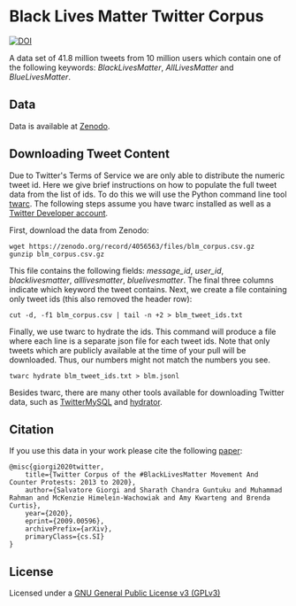 # Black Lives Matter Twitter Corpus


[![DOI](https://zenodo.org/badge/DOI/10.5281/zenodo.4056563.svg)](https://doi.org/10.5281/zenodo.4056563)


A data set of 41.8 million tweets from 10 million users which contain one of the following keywords: *BlackLivesMatter*, *AllLivesMatter* and *BlueLivesMatter*.

## Data

Data is available at [Zenodo](https://doi.org/10.5281/zenodo.4056563).


## Downloading Tweet Content

Due to Twitter's Terms of Service we are only able to distribute the numeric tweet id. Here we give brief instructions on how to populate the full tweet data from the list of ids. To do this we will use the Python command line tool [twarc](https://github.com/DocNow/twarc). The following steps assume you have twarc installed as well as a [Twitter Developer account](https://developer.twitter.com/en/apply-for-access). 

First, download the data from Zenodo:

```
wget https://zenodo.org/record/4056563/files/blm_corpus.csv.gz
gunzip blm_corpus.csv.gz
```

This file contains the following fields: *message_id*, *user_id*, *blacklivesmatter*, *alllivesmatter*, *bluelivesmatter*. The final three columns indicate which keyword the tweet contains. Next, we create a file containing only tweet ids (this also removed the header row):

```
cut -d, -f1 blm_corpus.csv | tail -n +2 > blm_tweet_ids.txt
``` 

Finally, we use twarc to hydrate the ids. This command will produce a file where each line is a separate json file for each tweet ids. Note that only tweets which are publicly available at the time of your pull will be downloaded. Thus, our numbers might not match the numbers you see. 

```
twarc hydrate blm_tweet_ids.txt > blm.jsonl
```

Besides twarc, there are many other tools available for downloading Twitter data, such as [TwitterMySQL](https://github.com/dlatk/TwitterMySQL) and [hydrator](https://github.com/DocNow/hydrator).


## Citation

If you use this data in your work please cite the following [paper](https://arxiv.org/abs/2009.00596):

```
@misc{giorgi2020twitter,
    title={Twitter Corpus of the #BlackLivesMatter Movement And Counter Protests: 2013 to 2020},
    author={Salvatore Giorgi and Sharath Chandra Guntuku and Muhammad Rahman and McKenzie Himelein-Wachowiak and Amy Kwarteng and Brenda Curtis},
    year={2020},
    eprint={2009.00596},
    archivePrefix={arXiv},
    primaryClass={cs.SI}
}
```

## License

Licensed under a [GNU General Public License v3 (GPLv3)](https://www.gnu.org/licenses/gpl-3.0.en.html)